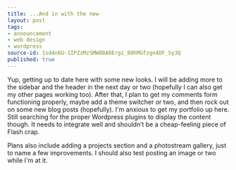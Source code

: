```yaml
---
title: ...And in with the new
layout: post
tags:
- announcement
- web design
- wordpress
source-id: 1sd4n6U-1IPZzMzSMW88A0Ergi_80hMGfzgn4DF_Sy3Q
published: true
---
```

Yup, getting up to date here with some new looks. I will be adding more to the sidebar and the header in the next day or two (hopefully I can also get my other pages working too). After that, I plan to get my comments form functioning properly, maybe add a theme switcher or two, and then rock out on some new blog posts (hopefully). I'm anxious to get my portfolio up here. Still searching for the proper Wordpress plugins to display the content though. It needs to integrate well and shouldn’t be a cheap-feeling piece of Flash crap.

Plans also include adding a projects section and a photostream gallery, just to name a few improvements. I should also test posting an image or two while I'm at it.
